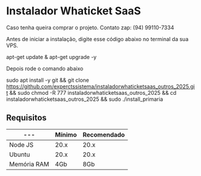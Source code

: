 # Instalador Whaticket SaaS

Caso tenha queira comprar o projeto. Contato zap: (94) 99110-7334

Antes de iniciar a instalação, digite esse código abaixo no terminal da sua VPS.

apt-get update & apt-get upgrade -y

Depois rode o comando abaixo

sudo apt install -y git && git clone https://github.com/experctssistema/instaladorwhaticketsaas_outros_2025.git && sudo chmod -R 777 instaladorwhaticketsaas_outros_2025 && cd instaladorwhaticketsaas_outros_2025 && sudo ./install_primaria

## Requisitos

| --- | Mínimo | Recomendado |
| --- | --- | --- |
| Node JS | 20.x | 20.x |
| Ubuntu | 20.x | 20.x |
| Memória RAM | 4Gb | 8Gb |  

